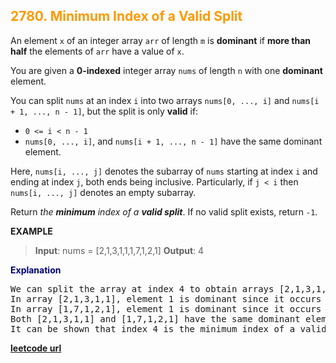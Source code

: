 <h2 style="color:#F90;">2780. Minimum Index of a Valid Split</h2>

An element `x` of an integer array `arr` of length `m` is **dominant** if **more than half** the elements of `arr` have a value of `x`.

You are given a **0-indexed** integer array `nums` of length `n` with one **dominant** element.

You can split `nums` at an index `i` into two arrays `nums[0, ..., i]` and `nums[i + 1, ..., n - 1]`, but the split is only **valid** if:

-   `0 <= i < n - 1`
-   `nums[0, ..., i]`, and `nums[i + 1, ..., n - 1]` have the same dominant element.

Here, `nums[i, ..., j]` denotes the subarray of `nums` starting at index `i` and ending at index `j`, both ends being inclusive. Particularly, if `j < i` then `nums[i, ..., j]` denotes an empty subarray.

Return _the **minimum** index of a **valid split**_. If no valid split exists, return `-1`.

**EXAMPLE**
>**Input**: nums = [2,1,3,1,1,1,7,1,2,1]
**Output**: 4

<p style="color:#007;">
<b>Explanation</b><br>
<pre>
We can split the array at index 4 to obtain arrays [2,1,3,1,1] and [1,7,1,2,1].
In array [2,1,3,1,1], element 1 is dominant since it occurs thrice in the array and 3 * 2 > 5.
In array [1,7,1,2,1], element 1 is dominant since it occurs thrice in the array and 3 * 2 > 5.
Both [2,1,3,1,1] and [1,7,1,2,1] have the same dominant element as nums, so this is a valid split.
It can be shown that index 4 is the minimum index of a valid split.
</pre>
</p>

**[leetcode url](https://leetcode.com/problems/minimum-index-of-a-valid-split/description/)**
